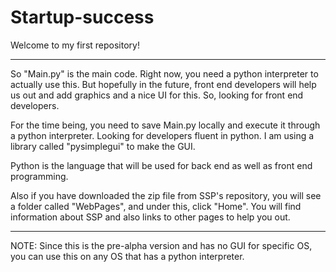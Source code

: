 # Startup-success
Welcome to my first repository!
_______________________________________________________________________________________________________________
So "Main.py" is the main code. Right now, you need a python interpreter to actually use this. But hopefully in the future,
 front end developers will help us out and add graphics and a nice UI for this. So, looking for front end developers.

For the time being, you need to save Main.py locally and execute it through a python interpreter. Looking for developers 
fluent in python. I am using a library called "pysimplegui" to make the GUI.

Python is the language that will be used for back end as well as front end programming.

Also if you have downloaded the zip file from SSP's repository, you will see a folder called "WebPages", and under this, 
click "Home". You will find information about SSP and also links to other pages to help you out.
_______________________________________________________________________________________________________________

NOTE: Since this is the pre-alpha version and has no GUI for specific OS, you can use this on any OS that has a python interpreter.
